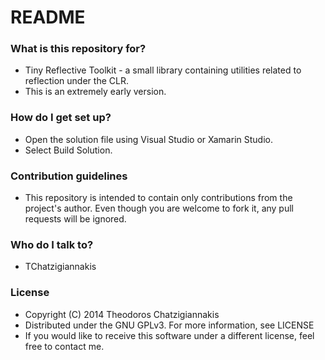 # README #

### What is this repository for? ###

* Tiny Reflective Toolkit - a small library containing utilities related to reflection under the CLR.
* This is an extremely early version.

### How do I get set up? ###

* Open the solution file using Visual Studio or Xamarin Studio.
* Select Build Solution.

### Contribution guidelines ###

* This repository is intended to contain only contributions from the project's author. Even though you are welcome to fork it, any pull requests will be ignored.

### Who do I talk to? ###

* TChatzigiannakis

### License ###

* Copyright (C) 2014  Theodoros Chatzigiannakis
* Distributed under the GNU GPLv3. For more information, see LICENSE
* If you would like to receive this software under a different license, feel free to contact me.